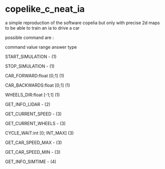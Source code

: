 # copelike_c_neat_ia
a simple reproduction of the software copelia but only with precise 2d maps to be able to train an ia to drive a car

possible command are : 

command                   value range           answer type

START_SIMULATION             -                       (1)

STOP_SIMULATION              -                       (1)

CAR_FORWARD:float          [0;1]                     (1)

CAR_BACKWARDS:float        [0;1]                     (1)

WHEELS_DIR:float           [-1;1]                    (1)

GET_INFO_LIDAR               -                       (2)

GET_CURRENT_SPEED            -                       (3)

GET_CURRENT_WHEELS           -                       (3)

CYCLE_WAIT:int          [0; INT_MAX]                 (3)

GET_CAR_SPEED_MAX            -                       (3)

GET_CAR_SPEED_MIN            -                       (3)

GET_INFO_SIMTIME             -                       (4)
